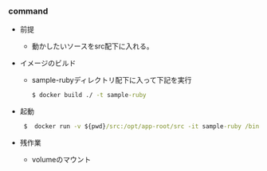 ### command

* 前提
  - 動かしたいソースをsrc配下に入れる。

* イメージのビルド
  - sample-rubyディレクトリ配下に入って下記を実行
     ``` cmd
     $ docker build ./ -t sample-ruby
     ```
* 起動
  ``` cmd
   $  docker run -v ${pwd}/src:/opt/app-root/src -it sample-ruby /bin/bash
  ```

* 残作業
  - volumeのマウント